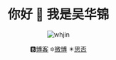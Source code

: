 <h1 align="center">你好 👋 我是吴华锦</h1>

<p align="center"><img src="https://komarev.com/ghpvc/?username=whjin&label=Profile%20views&color=0e75b6&style=flat" alt="whjin"/></p>

<p align="center">🅱️<a href="https://wuhuajin.com/">博客</a>    🔯<a href="https://weibo.com/u/1710899102">微博</a>    ✴️<a href="https://segmentfault.com/blog/whjin">思否</a></p>
